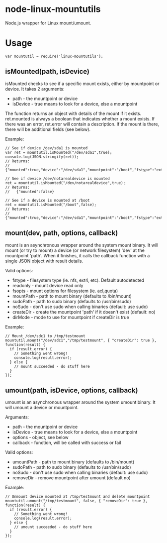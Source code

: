 node-linux-mountutils
=====================

Node.js wrapper for Linux mount/umount.

Usage
=====

    var mountutil = require('linux-mountutils');

isMounted(path, isDevice)
-------------------------

isMounted checks to see if a specific mount exists, either by mountpoint
or device.  It takes 2 arguments:

  * path - the mountpoint or device
  * isDevice - true means to look for a device, else a mountpoint

The function returns an object with details of the mount if it exists.
ret.mounted is always a boolean that indicates whether a mount exists.  If
there was an error, ret.error will contain a description.  If the mount
is there, there will be additional fields (see below).

Example:

    // See if device /dev/sda1 is mounted
    var ret = mountutil.isMounted("/dev/sda1",true);
    console.log(JSON.stringify(ret));
    // Returns: 
    //   {"mounted":true,"device":"/dev/sda1","mountpoint":"/boot","fstype":"ext2","fsopts":"rw,relatime,errors=continue"}

    // See if device /dev/notarealdevice is mounted
    ret = mountutil.isMounted("/dev/notarealdevice",true);
    // Returns: 
    //   {"mounted":false}

    // See if a device is mounted at /boot
    ret = mountutil.isMounted("/boot",false);
    // Returns:
    //    {"mounted":true,"device":"/dev/sda1","mountpoint":"/boot","fstype":"ext2","fsopts":"rw,relatime,errors=continue"}

mount(dev, path, options, callback)
-----------------------------------

mount is an asynchronous wrapper around the system mount binary.  It 
will mount (or try to mount) a device (or network filesystem) 'dev' at
the mountpoint 'path'.  When it finishes, it calls the callback function
with a single JSON object with result details.

Valid options:

  * fstype - filesystem type (ie. nfs, ext4, etc).  Default autodetected
  * readonly - mount device read only
  * fsopts - mount options for filesystem (ie. acl,quota)
  * mountPath - path to mount binary (defaults to /bin/mount)
  * sudoPath - path to sudo binary (defaults to /usr/bin/sudo)
  * noSudo - don't use sudo when calling binaries (default: use sudo)
  * createDir - create the mountpoint 'path' if it doesn't exist (default: no)
  * dirMode - mode to use for mountpoint if createDir is true

Example:

    // Mount /dev/sdc1 to /tmp/testmount
    mountutil.mount("/dev/sdc1","/tmp/testmount", { "createDir": true }, function(result) {
      if (result.error) {
        // Something went wrong!
        console.log(result.error);
      } else {
        // mount succeeded - do stuff here
      }
    });

umount(path, isDevice, options, callback)
-----------------------------------

umount is an asynchronous wrapper around the system umount binary.  It 
will umount a device or mountpoint.

Arguments:

  * path - the mountpoint or device
  * isDevice - true means to look for a device, else a mountpoint
  * options - object, see below
  * callback - function, will be called with success or fail

Valid options:

  * umountPath - path to mount binary (defaults to /bin/mount)
  * sudoPath - path to sudo binary (defaults to /usr/bin/sudo)
  * noSudo - don't use sudo when calling binaries (default: use sudo)
  * removeDir - remove mountpoint after umount (default no)

Example:

    // Unmount device mounted at /tmp/testmount and delete mountpoint
    mountutil.umount("/tmp/testmount", false, { "removeDir": true }, function(result) {
      if (result.error) {
        // Something went wrong!
        console.log(result.error);
      } else {
        // umount succeeded - do stuff here
      }
    });

